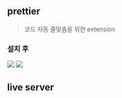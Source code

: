 ## prettier
> 코드 자동 줄맞춤을 위한 extension

### 설치 후
![](https://i.imgur.com/xB4DM9D.png)
![](https://i.imgur.com/hzTiXuV.png)

## live server

